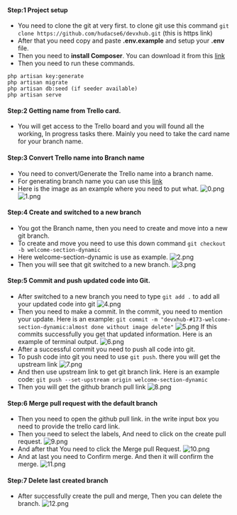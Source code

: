 #### Step:1 Project setup
- You need to clone the git at very first. to clone git use this command `git clone https://github.com/hudacse6/devxhub.git` (this is https link)
- After that you need copy and paste **.env.example** and setup your **.env** file.
- Then you need to **install Composer**. You can download it from this [link](https://getcomposer.org/download/)
- Then you need to run these commands.
```
php artisan key:generate
php artisan migrate
php artisan db:seed (if seeder available)
php artisan serve
```


#### Step:2 Getting name from Trello card.
- You will get access to the Trello board and you will found all the working, In progress tasks there. Mainly you need to take the card name for your branch name.
#### Step:3 Convert Trello name into Branch name
- You need to convert/Generate the Trello name into a branch name. 
- For generating branch name you can use this [link](https://devtools.stackblitz.io/)
- Here is the image as an example where you need to put what. 
![0.png](https://user-images.githubusercontent.com/19493662/116359281-70cf8480-a820-11eb-8623-93e2e28e8572.png)
![1.png](https://i.ibb.co/ZYCQxRM/1.png)

#### Step:4 Create and switched to a new branch
- You got the Branch name, then you need to create and move into a new git branch.
- To create and move you need to use this down command
`git checkout -b welcome-section-dynamic` 
- Here welcome-section-dynamic is use as example.
![2.png](https://i.ibb.co/BjXQRgC/2.png)
- Then you will see that git switched to a new branch.
![3.png](https://i.ibb.co/NtSbGpK/3.png)



#### Step:5 Commit and push updated code into Git.
- After switched to a new branch you need to type `git add .` to add all your updated code into git
![4.png](https://i.ibb.co/yWm6ySb/4.png)
- Then you need to make a commit. In the commit, you need to mention your update.
Here is an example: `git commit -m "devxhub-#173-welcome-section-dynamic:almost done without image delete"`
![5.png](https://i.ibb.co/6tT64Bz/5.png)
If this commits successfully you get that updated information.
Here is an example of terminal output.
![6.png](https://i.ibb.co/NL3Gm7X/6.png)
- After a successful commit you need to push all code into git.
- To push code into git you need to use `git push`. there you will get the upstream link
![7.png](https://i.ibb.co/7CQLC10/7.png)
- And then use upstream link to get git branch link.
Here is an example code: `git push --set-upstream origin welcome-section-dynamic`
- Then you will get the github branch pull link
![8.png](https://i.ibb.co/8NMGPFd/8.png)


#### Step:6 Merge pull request with the default branch
- Then you need to open the github pull link. in the write input box you need to provide the trello card link.
- Then you need to select the labels, And need to click on the create pull request.
![9.png](https://i.ibb.co/fQBxx6Z/9.png)
- And after that You need to click the Merge pull Request.
![10.png](https://i.ibb.co/C1c83Jc/10.png)
- And at last you need to Confirm merge. And then it will confirm the merge. 
![11.png](https://i.ibb.co/ZhDd6gj/11.png)

#### Step:7 Delete last created branch
- After successfully create the pull and merge, Then you can delete the branch.
![12.png](https://i.ibb.co/ZfDfdV5/12.png)
